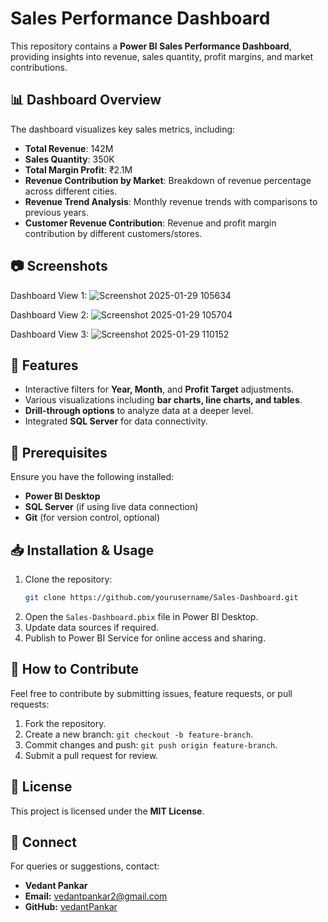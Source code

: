 # Sales Performance Dashboard

This repository contains a **Power BI Sales Performance Dashboard**, providing insights into revenue, sales quantity, profit margins, and market contributions.

## 📊 Dashboard Overview
The dashboard visualizes key sales metrics, including:
- **Total Revenue**: 142M
- **Sales Quantity**: 350K
- **Total Margin Profit**: ₹2.1M
- **Revenue Contribution by Market**: Breakdown of revenue percentage across different cities.
- **Revenue Trend Analysis**: Monthly revenue trends with comparisons to previous years.
- **Customer Revenue Contribution**: Revenue and profit margin contribution by different customers/stores.

## 📷 Screenshots

Dashboard View 1:
![Screenshot 2025-01-29 105634](https://github.com/user-attachments/assets/ec6bbe35-e922-430f-b182-aa10c8080272)


Dashboard View 2:
![Screenshot 2025-01-29 105704](https://github.com/user-attachments/assets/4a6bc982-bcd2-48c0-87ff-68077415814d)


Dashboard View 3:
![Screenshot 2025-01-29 110152](https://github.com/user-attachments/assets/13546a11-66a4-44bb-beb5-20cdcad1c12a)



## 🚀 Features
- Interactive filters for **Year, Month**, and **Profit Target** adjustments.
- Various visualizations including **bar charts, line charts, and tables**.
- **Drill-through options** to analyze data at a deeper level.
- Integrated **SQL Server** for data connectivity.

## 🔧 Prerequisites
Ensure you have the following installed:
- **Power BI Desktop**
- **SQL Server** (if using live data connection)
- **Git** (for version control, optional)

## 📥 Installation & Usage
1. Clone the repository:
   ```sh
   git clone https://github.com/yourusername/Sales-Dashboard.git
   ```
2. Open the `Sales-Dashboard.pbix` file in Power BI Desktop.
3. Update data sources if required.
4. Publish to Power BI Service for online access and sharing.

## 📌 How to Contribute
Feel free to contribute by submitting issues, feature requests, or pull requests:
1. Fork the repository.
2. Create a new branch: `git checkout -b feature-branch`.
3. Commit changes and push: `git push origin feature-branch`.
4. Submit a pull request for review.

## 📄 License
This project is licensed under the **MIT License**.

## 🤝 Connect
For queries or suggestions, contact:
- **Vedant Pankar**
- **Email:** vedantpankar2@gmail.com
- **GitHub:** [vedantPankar](https://github.com/vedantPankar)

